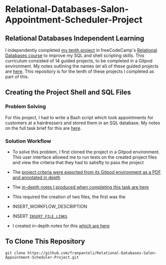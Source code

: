 # Relational-Databases-Salon-Appointment-Scheduler-Project
## Relational Databases Independent Learning
I independently completed [my tenth project](https://www.freecodecamp.org/learn/relational-database/build-a-salon-appointment-scheduler-project/build-a-salon-appointment-scheduler) in freeCodeCamp's [Relational Databases course](https://www.freecodecamp.org/learn/relational-database/) to improve my SQL and shell scripting skills. This curriculum consisted of 14 guided projects, to be completed in a Gitpod environment. My notes outlining the names (et al) of these guided projects are [here](https://github.com/franpanteli/10--Relational-Databases-Salon-Appointment-Scheduler-Project/blob/main/0%20relational-databases-course-overview.txt). This repository is for the tenth of these projects I completed as part of this.

## Creating the Project Shell and SQL Files
### Problem Solving
For this project, I had to write a Bash script which took appointments for customers at a hairdressers and stored them in an SQL database. My notes on the full task brief for this are [here](https://github.com/franpanteli/10--Relational-Databases-Salon-Appointment-Scheduler-Project/blob/main/1%20project-task-notes.txt). 

### Solution Workflow 
- To solve this problem, I first cloned the project in a Gitpod environment. This user interface allowed me to run tests on the created project files and view the criteria that they had to satisfty to pass the project
- The [project criteria were exported from its Gitpod environment as a PDF and annotated in depth](https://github.com/franpanteli/Relational-Databases-Salon-Appointment-Scheduler-Project/blob/main/Task%20Challenge%20Notes.pdf)
- The [in-depth notes I produced when completing this task are here](https://github.com/franpanteli/10--Relational-Databases-Salon-Appointment-Scheduler-Project/blob/main/2%20relational-databases-salon-appointment-scheduler-project-course-notes.txt)
- This required the creation of two files, the first was the 
- INSERT_WORKFLOW_DESCRIPTION

- INSERT [`INSERT_FILE_LINKS`](INSERT)
- I created in-depth notes for this [which are here](https://github.com/franpanteli/10--Relational-Databases-Salon-Appointment-Scheduler-Project/blob/main/2%20relational-databases-salon-appointment-scheduler-project-course-notes.txt)

## To Clone This Repository
```
git clone https://github.com/franpanteli/Relational-Databases-Salon-Appointment-Scheduler-Project.git
```
